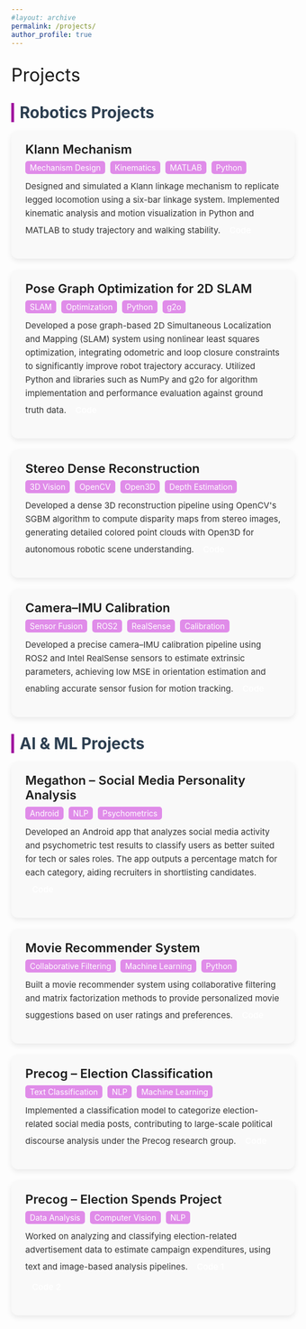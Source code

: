 ```yaml
---
#layout: archive
permalink: /projects/
author_profile: true
---
```




<div class="recent_updates" style="margin-top:30px; font-size:32px;">Projects</div>

<style>
  /* Subheading style */
  .sub_heading {
    font-weight: 700;
    font-size: 28px;
    margin-top: 30px;
    margin-bottom: 15px;
    text-align: left;
    color: #2c3e50;
    border-left: 5px solid #a115a0;
    padding-left: 10px;
  }

  /* Project card */
  .project-card {
    background-color: #f9f9f9;
    border-radius: 12px;
    padding: 20px 25px;
    margin-bottom: 20px;
    box-shadow: 0 4px 10px rgba(0,0,0,0.08);
    transition: transform 0.2s ease, box-shadow 0.2s ease;
  }
  .project-card:hover {
    transform: translateY(-3px);
    box-shadow: 0 8px 20px rgba(159, 155, 214, 0.93);
  }

  .project-title {
    font-size: 22px;
    font-weight: 600;
    color: #1a1a1a;
    margin-bottom: 8px;
  }

  .project-tags {
    font-size: 14px;
    color: #fff;
    background-color: #e08ce9ff;
    padding: 3px 8px;
    border-radius: 5px;
    margin-right: 5px;
    display: inline-block;
    margin-bottom: 10px;
  }

  .project-text {
    font-size: 15px;
    line-height: 1.6em;
    color: #333;
    margin-bottom: 12px;
  }

  .project-text a.tab_paper {
    display: inline-block;
    background-color:rgba(159, 155, 214, 0.93) #afbdf5ff;
    color: #fff;
    padding: 6px 12px;
    border-radius: 6px;
    margin-right: 8px;
    text-decoration: none;
    font-weight: 500;
    transition: background-color 0.2s ease;
  }
  .project-text a.tab_paper:hover {
    background-color: #e08ce9ff;
  }
</style>

<div class="sub_heading">Robotics Projects</div>

<div class="project-card">
  <div class="project-title">Klann Mechanism</div>
  <span class="project-tags">Mechanism Design</span>
  <span class="project-tags">Kinematics</span>
  <span class="project-tags">MATLAB</span>
  <span class="project-tags">Python</span>
  <div class="project-text">
    Designed and simulated a Klann linkage mechanism to replicate legged locomotion using a six-bar linkage system. Implemented kinematic analysis and motion visualization in Python and MATLAB to study trajectory and walking stability.  
    <a target="_blank" class="tab_paper" href="https://github.com/yourusername/klann-mechanism">Code</a>
  </div>
</div>

<div class="project-card">
  <div class="project-title">Pose Graph Optimization for 2D SLAM</div>
  <span class="project-tags">SLAM</span>
  <span class="project-tags">Optimization</span>
  <span class="project-tags">Python</span>
  <span class="project-tags">g2o</span>
  <div class="project-text">
    Developed a pose graph-based 2D Simultaneous Localization and Mapping (SLAM) system using nonlinear least squares optimization, integrating odometric and loop closure constraints to significantly improve robot trajectory accuracy. Utilized Python and libraries such as NumPy and g2o for algorithm implementation and performance evaluation against ground truth data.  
    <a target="_blank" class="tab_paper" href="https://github.com/bollimuntha-shreya/Ro-Bots/tree/main/icp-slam-the-ro-bots">Code</a>
  </div>
</div>

<div class="project-card">
  <div class="project-title">Stereo Dense Reconstruction</div>
  <span class="project-tags">3D Vision</span>
  <span class="project-tags">OpenCV</span>
  <span class="project-tags">Open3D</span>
  <span class="project-tags">Depth Estimation</span>
  <div class="project-text">
    Developed a dense 3D reconstruction pipeline using OpenCV's SGBM algorithm to compute disparity maps from stereo images, generating detailed colored point clouds with Open3D for autonomous robotic scene understanding.  
    <a target="_blank" class="tab_paper" href="https://github.com/bollimuntha-shreya/Ro-Bots/tree/main/stereo-dense-reconstruction-the-ro-bots">Code</a>
  </div>
</div>

<div class="project-card">
  <div class="project-title">Camera–IMU Calibration</div>
  <span class="project-tags">Sensor Fusion</span>
  <span class="project-tags">ROS2</span>
  <span class="project-tags">RealSense</span>
  <span class="project-tags">Calibration</span>
  <div class="project-text">
    Developed a precise camera–IMU calibration pipeline using ROS2 and Intel RealSense sensors to estimate extrinsic parameters, achieving low MSE in orientation estimation and enabling accurate sensor fusion for motion tracking.  
    <a target="_blank" class="tab_paper" href="https://github.com/bollimuntha-shreya/Ro-Bots/tree/main/imu-camera-callibration-the-ro-bots">Code</a>
  </div>
</div>

<div class="sub_heading">AI & ML Projects</div>

<div class="project-card">
  <div class="project-title">Megathon – Social Media Personality Analysis</div>
  <span class="project-tags">Android</span>
  <span class="project-tags">NLP</span>
  <span class="project-tags">Psychometrics</span>
  <div class="project-text">
    Developed an Android app that analyzes social media activity and psychometric test results to classify users as better suited for tech or sales roles. The app outputs a percentage match for each category, aiding recruiters in shortlisting candidates.  
    <a target="_blank" class="tab_paper" href="https://github.com/bollimuntha-shreya/Social-Media-Personality-Analysis">Code</a>
  </div>
</div>

<div class="project-card">
  <div class="project-title">Movie Recommender System</div>
  <span class="project-tags">Collaborative Filtering</span>
  <span class="project-tags">Machine Learning</span>
  <span class="project-tags">Python</span>
  <div class="project-text">
    Built a movie recommender system using collaborative filtering and matrix factorization methods to provide personalized movie suggestions based on user ratings and preferences.  
    <a target="_blank" class="tab_paper" href="https://github.com/bollimuntha-shreya/Recommender-Systems">Code</a>
  </div>
</div>

<div class="project-card">
  <div class="project-title">Precog – Election Classification</div>
  <span class="project-tags">Text Classification</span>
  <span class="project-tags">NLP</span>
  <span class="project-tags">Machine Learning</span>
  <div class="project-text">
    Implemented a classification model to categorize election-related social media posts, contributing to large-scale political discourse analysis under the Precog research group.  
    <a target="_blank" class="tab_paper" href="https://github.com/bollimuntha-shreya/Election-Classification">Code</a>
  </div>
</div>

<div class="project-card">
  <div class="project-title">Precog – Election Spends Project</div>
  <span class="project-tags">Data Analysis</span>
  <span class="project-tags">Computer Vision</span>
  <span class="project-tags">NLP</span>
  <div class="project-text">
    Worked on analyzing and classifying election-related advertisement data to estimate campaign expenditures, using text and image-based analysis pipelines.  
    <a target="_blank" class="tab_paper" href="https://github.com/harsha20032020/Election-Ads/">Code 1</a>
    <a target="_blank" class="tab_paper" href="https://github.com/harsha20032020/ElectionsSpendsProject">Code 2</a>
  </div>
</div>

